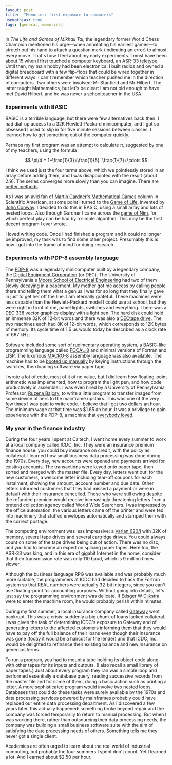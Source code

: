 ```yaml
---
layout: post
title:  "Memories: first exposure to computers"
usemathjax: true
tags: [general, memories]
---
```


In *The Life and Games of Mikhail Tal*, the legendary former World Chess Champion
mentioned his urge—when annotating his earliest games—to stretch out his hand
to attach a question mark (indicating an error) to almost every move.
That's how I feel about my early experiments.
I must have been about 15 when I first touched a computer keyboard, an [ASR-33 teletype](https://en.wikipedia.org/wiki/Teletype_Model_33).
Until then, my main hobby had been electronics: I built radios
and owned a digital breadboard with a few flip-flops that could be
wired together in different ways.
I can't remember which teacher pushed me in the direction of computers.
Two others were involved: Mr Stanfield and Mr Hilbert.
The latter taught Mathematics, but let's be clear: I am not old enough
to have met David Hilbert, and he was never a schoolteacher in the USA.

### Experiments with BASIC

BASIC is a terrible language, but there were few alternatives back then.
I had dial-up access to a 32K Hewlett-Packard minicomputer, and I got so obsessed
I used to slip in for five minute sessions between classes. I learned how
to get something out of the computer quickly.

Perhaps my first program was an attempt to calculate $\pi$, 
suggested by one of my teachers, using the formula

$$ \pi/4 = 1−\frac{1}{3}+\frac{1}{5}−\frac{1}{7}+\cdots $$

I think we used just the four terms above, which we pointlessly stored in an array before adding them, and I was disappointed with the result (about 2.9).
The series converges more slowly than you can imagine.
There are [better methods](https://cloud.google.com/blog/products/compute/calculating-100-trillion-digits-of-pi-on-google-cloud).

As I was an avid fan of [Martin Gardner](https://martin-gardner.org)'s 
[Mathematical Games](https://blogs.scientificamerican.com/guest-blog/the-top-10-martin-gardner-scientific-american-articles/) column
in Scientific American, at some point I turned to 
the [Game of Life](https://conwaylife.com), 
invented by [John Conway](https://royalsocietypublishing.org/doi/10.1098/rsbm.2021.0034).
I decided to do this in BASIC, using a small array and lots of nested loops.
Also through Gardner I came across the [game of Nim](https://en.wikipedia.org/wiki/Nim),
for which perfect play can be had by a simple algorithm. This may be
the first decent program I ever wrote.

I loved writing code. Once I had finished a program and it could no longer be improved, my task was to find some other project. 
Presumably this is how I got into the frame of mind for doing research.

### Experiments with PDP-8 assembly language

The [PDP-8](https://www.pdp8online.com) was a legendary minicomputer built by a legendary company,
the [Digital Equipment Corporation](https://www.computerhistory.org/brochures/d-f/digital-equipment-corporation-dec/) (or DEC).
The University of Pennsylvania's [Moore School of Electrical Engineering](https://www.facilities.upenn.edu/maps/locations/moore-school-building)
had two of them slowly decaying in a basement. My mother got me access
by calling people there and telling them what a genius I was for so long that
they finally gave in just to get her off the line.
I am eternally grateful.
These machines were less capable than the Hewlett-Packard model I could use at school,
but they were right in front of me, panel lights, switches and everything.
There was a [DEC 338](http://www.bitsavers.org/pdf/dec/graphics/338_Display_Brochure_1967.pdf)
vector graphics display with a light pen.
The hard disk could hold an immense 32K of 12-bit words and there was also a
[DECtape drive](https://www.pdp8online.com/tu56/tu56.shtml).
The two machines each had 8K of 12-bit words, which corresponds to 12K bytes of memory.
Its cycle time of 1.5 µs would today be described as a clock rate of 667 kHz.

Software included some sort of rudimentary operating system, 
a BASIC-like programming language called [FOCAL-8](https://homepage.divms.uiowa.edu/~jones/pdp8/focal/)
and minimal versions of Fortran and LISP.
The luxurious [MACRO-8](https://www.grc.com/pdp-8/docs/macro-8_programming_manual.pdf)
assembly language was also available. 
The machine had to be [booted up manually](https://bigdanzblog.wordpress.com/2014/06/17/simh-pdp-8-manually-loading-the-rim-loader-the-binary-loader-and-an-application-from-paper-tape/) by keying instructions through the switches,
then loading software via paper tape.

I wrote a lot of code, most of it of no value,
but I did learn how floating-point arithmetic was implemented, how to program the light pen,
and how code productively in assembler.
I was even hired by a University of Pennsylvania Professor,
[Ruzena Bajcsy](https://www2.eecs.berkeley.edu/Faculty/Homepages/bajcsy.html),
to write a little program to transfer images
from some device of hers to the mainframe upstairs.
This was one of the very few times I was paid to write code.
I believe that I got two dollars an hour. The minimum wage at that time was $1.65 an hour. 
It was a privilege to gain experience with the PDP-8, a machine that [everybody loved](http://homepage.cs.uiowa.edu/~dwjones/pdp8/). 

### My year in the finance industry

During the four years I spent at Caltech, I went home every summer to work at a local company
called ICDC, Inc. They were an insurance premium finance house: 
you could buy insurance on credit, with the policy as collateral.
I learned how small business data processing was done during the 1970s.
Every day, new accounts were opened and payments arrived for existing accounts.
The transactions were keyed onto paper tape, then sorted and merged with the master file.
Every day, letters went out: for the new customers, a welcome letter including
tear-off coupons for each instalment, showing the amount, account number and due date.
Other letters informed customers that they had missed a payment
or were in default with their insurance cancelled.
Those who were still owing despite the refunded premium would receive increasingly threatening
letters from a pretend collection agency called World Wide Searchers.
I was impressed by the office automation: the various letters came off the printer
and were fed into machinery that stuffed envelopes automatically 
and stamped them with the correct postage.

The computing environment was less impressive: a 
[Varian 620/i](http://www.bitsavers.org/pdf/varian/620i/98A9902003C_620iSyRef_Mar69.pdf)
with 32K of memory, several tape drives and several cartridge drives.
You could always count on some of the tape drives being out of action.
There was no disc, and you had to become an expert on splicing paper tapes.
Here too, the ASR-33 was king, and in this era of gigabit Internet in the home,
consider that their transmission rate was only 110 baud, which is 9 million times slower.

Although the business language RPG was available and was probably much more suitable,
the programmers at ICDC had decided to hack the Fortran system so that REAL numbers
were actually 32-bit integers, since you can't use floating-point for accounting purposes.
Without going into details, let's just say the programming environment was delicate.
If [Edsger W Dijkstra](https://www.computer.org/profiles/edsger-dijkstra) were to enter the machine room, he would probably perish within minutes.

During my first summer, a local insurance company called 
[Gateway](https://www.nytimes.com/1974/11/23/archives/insurance-claims-against-gateway-to-be-paid-soon.html) went bankrupt.
This was a crisis: suddenly a big chunk of loans lacked collateral.
I was given the task of determining ICDC's exposure to Gateway and of generating letters
to the affected customers informing them that they would have to pay off the full balance
of their loans even though their insurance was gone
(today it would be a haircut for the lender) and that ICDC, Inc.
would be delighted to refinance their existing balance and new insurance
on generous terms.

To run a program, you had to mount a tape holding its object code along with other tapes
for its inputs and outputs.
(I also recall a small library of paper tapes.)
Just about every program they ran was a simple loop and performed essentially a database query, 
reading successive records from the master file and 
for some of them, doing a basic action such as printing a letter.
A more sophisticated program would involve two nested loops.
Databases that could do these tasks were surely available by the 1970s
and data processing services powered by mainframes probably could have
replaced our entire data processing department. 
As I discovered a few years later, this actually happened:
something broke beyond repair and the company was forced temporarily
to return to manual processing.
But when I was working there, rather than outsourcing their data processing needs,
the company was building a small business software suite with the aim of satisfying
the data processing needs of others. Something tells me they never got a single client.

Academics are often urged to learn about the real world of industrial computing,
but probably the four summers I spent don't count.
Yet I learned a lot. And I earned about $2.50 per hour.

